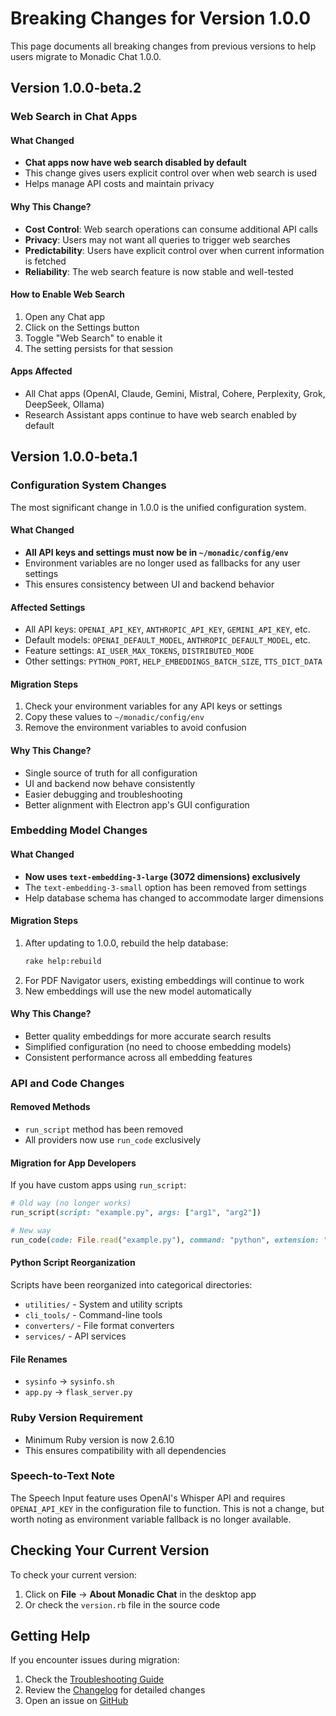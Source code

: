 # Breaking Changes for Version 1.0.0

This page documents all breaking changes from previous versions to help users migrate to Monadic Chat 1.0.0.

## Version 1.0.0-beta.2

### Web Search in Chat Apps

#### What Changed
- **Chat apps now have web search disabled by default**
- This change gives users explicit control over when web search is used
- Helps manage API costs and maintain privacy

#### Why This Change?
- **Cost Control**: Web search operations can consume additional API calls
- **Privacy**: Users may not want all queries to trigger web searches
- **Predictability**: Users have explicit control over when current information is fetched
- **Reliability**: The web search feature is now stable and well-tested

#### How to Enable Web Search
1. Open any Chat app
2. Click on the Settings button
3. Toggle "Web Search" to enable it
4. The setting persists for that session

#### Apps Affected
- All Chat apps (OpenAI, Claude, Gemini, Mistral, Cohere, Perplexity, Grok, DeepSeek, Ollama)
- Research Assistant apps continue to have web search enabled by default

## Version 1.0.0-beta.1

### Configuration System Changes

The most significant change in 1.0.0 is the unified configuration system.

#### What Changed
- **All API keys and settings must now be in `~/monadic/config/env`**
- Environment variables are no longer used as fallbacks for any user settings
- This ensures consistency between UI and backend behavior

#### Affected Settings
- All API keys: `OPENAI_API_KEY`, `ANTHROPIC_API_KEY`, `GEMINI_API_KEY`, etc.
- Default models: `OPENAI_DEFAULT_MODEL`, `ANTHROPIC_DEFAULT_MODEL`, etc.
- Feature settings: `AI_USER_MAX_TOKENS`, `DISTRIBUTED_MODE`
- Other settings: `PYTHON_PORT`, `HELP_EMBEDDINGS_BATCH_SIZE`, `TTS_DICT_DATA`

#### Migration Steps
1. Check your environment variables for any API keys or settings
2. Copy these values to `~/monadic/config/env`
3. Remove the environment variables to avoid confusion

#### Why This Change?
- Single source of truth for all configuration
- UI and backend now behave consistently
- Easier debugging and troubleshooting
- Better alignment with Electron app's GUI configuration

### Embedding Model Changes

#### What Changed
- **Now uses `text-embedding-3-large` (3072 dimensions) exclusively**
- The `text-embedding-3-small` option has been removed from settings
- Help database schema has changed to accommodate larger dimensions

#### Migration Steps
1. After updating to 1.0.0, rebuild the help database:
   ```bash
   rake help:rebuild
   ```
2. For PDF Navigator users, existing embeddings will continue to work
3. New embeddings will use the new model automatically

#### Why This Change?
- Better quality embeddings for more accurate search results
- Simplified configuration (no need to choose embedding models)
- Consistent performance across all embedding features

### API and Code Changes

#### Removed Methods
- `run_script` method has been removed
- All providers now use `run_code` exclusively

#### Migration for App Developers
If you have custom apps using `run_script`:
```ruby
# Old way (no longer works)
run_script(script: "example.py", args: ["arg1", "arg2"])

# New way
run_code(code: File.read("example.py"), command: "python", extension: "py")
```

#### Python Script Reorganization
Scripts have been reorganized into categorical directories:
- `utilities/` - System and utility scripts
- `cli_tools/` - Command-line tools
- `converters/` - File format converters
- `services/` - API services

#### File Renames
- `sysinfo` → `sysinfo.sh`
- `app.py` → `flask_server.py`

### Ruby Version Requirement

- Minimum Ruby version is now 2.6.10
- This ensures compatibility with all dependencies

### Speech-to-Text Note

The Speech Input feature uses OpenAI's Whisper API and requires `OPENAI_API_KEY` in the configuration file to function. This is not a change, but worth noting as environment variable fallback is no longer available.

## Checking Your Current Version

To check your current version:
1. Click on **File** → **About Monadic Chat** in the desktop app
2. Or check the `version.rb` file in the source code

## Getting Help

If you encounter issues during migration:
1. Check the [Troubleshooting Guide](troubleshooting.md)
2. Review the [Changelog](../changelog.md) for detailed changes
3. Open an issue on [GitHub](https://github.com/yohasebe/monadic-chat/issues)